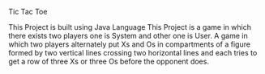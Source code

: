 Tic Tac Toe

This Project is built using Java Language
This Project is a game in which there exists two players one is System and other one is User.
A game in which two players alternately put Xs and Os in compartments of
a figure formed by two vertical lines crossing two horizontal lines and each
tries to get a row of three Xs or three Os before the opponent does.
